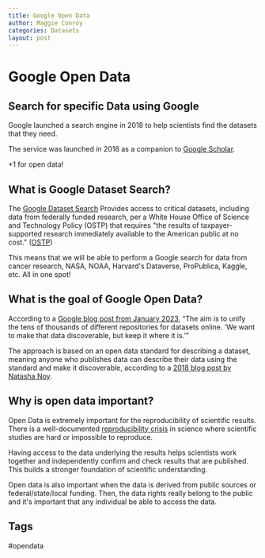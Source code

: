 ```yaml
---
title: Google Open Data
author: Maggie Conroy
categories: Datasets
layout: post
---
```


# Google Open Data
## Search for specific Data using Google

Google launched a search engine in 2018 to help scientists find the datasets that they need.

The service was launched in 2018 as a companion to [Google Scholar](scholar.google.com).

+1 for open data!  

## What is Google Dataset Search?

The [Google Dataset Search](https://datasetsearch.research.google.com/) Provides access to critical datasets, including data from federally funded research, per a White House Office of Science and Technology Policy (OSTP) that requires "the results of taxpayer-supported research immediately available to the American public at no cost." ([OSTP](https://www.whitehouse.gov/ostp/news-updates/2022/08/25/ostp-issues-guidance-to-make-federally-funded-research-freely-available-without-delay/))

This means that we will be able to perform a Google search for data from cancer research, NASA, NOAA, Harvard's Dataverse, ProPublica, Kaggle, etc. All in one spot!

## What is the goal of Google Open Data?

According to a [Google blog post from January 2023](https://ai.googleblog.com/2023/02/datasets-at-your-fingertips-in-google.html), “The aim is to unify the tens of thousands of different repositories for datasets online. ‘We want to make that data discoverable, but keep it where it is.’”

The approach is based on an open data standard for describing a dataset, meaning anyone who publishes data can describe their data using the standard and make it discoverable, according to a [2018 blog post by Natasha Noy](https://www.blog.google/products/search/making-it-easier-discover-datasets/).

## Why is open data important?

Open Data is extremely important for the reproducibility of scientific results. There is a well-documented [reproducibility crisis](https://en.wikipedia.org/wiki/Replication_crisis) in science where scientific studies are hard or impossible to reproduce. 

Having access to the data underlying the results helps scientists work together and independently confirm and check results that are published. This builds a stronger foundation of scientific understanding. 

Open data is also important when the data is derived from public sources or federal/state/local funding. Then, the data rights really belong to the public and it's important that any individual be able to access the data. 

## Tags

#opendata


